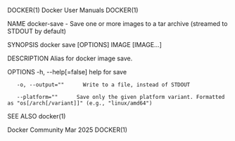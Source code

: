 DOCKER(1)							      Docker User Manuals							     DOCKER(1)

NAME
       docker-save - Save one or more images to a tar archive (streamed to STDOUT by default)

SYNOPSIS
       docker save [OPTIONS] IMAGE [IMAGE...]

DESCRIPTION
       Alias for docker image save.

OPTIONS
       -h, --help[=false]      help for save

       -o, --output=""	    Write to a file, instead of STDOUT

       --platform=""	  Save only the given platform variant. Formatted as "os[/arch[/variant]]" (e.g., "linux/amd64")

SEE ALSO
       docker(1)

Docker Community							   Mar 2025								     DOCKER(1)
